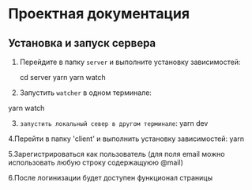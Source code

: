 # Проектная документация

## Установка и запуск сервера

1. Перейдите в папку `server` и выполните установку зависимостей:
 
   cd server
   yarn
   yarn watch

    
 2. Запустить `watcher` в одном терминале:

   yarn watch
   
3. `запустить локальный север в другом терминале`:
    yarn dev


4.Перейти в папку 'client' и выполнить установку зависимостей:
    yarn

5.Зарегистрироваться как пользователь (для поля email можно использовать любую строку содержащуюю @mail)

6.После логинизации будет доступен функционал страницы

